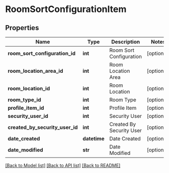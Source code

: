 # RoomSortConfigurationItem

## Properties
Name | Type | Description | Notes
------------ | ------------- | ------------- | -------------
**room_sort_configuration_id** | **int** | Room Sort Configuration | [optional] 
**room_location_area_id** | **int** | Room Location Area | [optional] 
**room_location_id** | **int** | Room Location | [optional] 
**room_type_id** | **int** | Room Type | [optional] 
**profile_item_id** | **int** | Profile Item | [optional] 
**security_user_id** | **int** | Security User | [optional] 
**created_by_security_user_id** | **int** | Created By Security User | [optional] 
**date_created** | **datetime** | Date Created | [optional] 
**date_modified** | **str** | Date Modified | [optional] 

[[Back to Model list]](../README.md#documentation-for-models) [[Back to API list]](../README.md#documentation-for-api-endpoints) [[Back to README]](../README.md)


